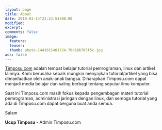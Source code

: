 ```yaml
---
layout: page
title: About
date: 2016-03-14T23:23:51+08:00
modified:
excerpt:
comments: false
image:
  feature:
  teaser:
  thumb: photo-1441015401724-70d16b783f5c.jpg
ads: false
---
```


[Timposu.com](http://timposu.com) adalah tempat belajar tutorial pemrograman, linux dan artikel lainnya. Kami berusaha sebaik mungkin menyajikan tutorial/artikel yang bisa dimanfaatkan oleh anak-anak bangsa. Diharapkan Timposu.com dapat menjadi media belajar dan saling berbagi tentang seputar ilmu komputer.

Saat ini Timposu.com masih fokus kepada pengembagan materi tutorial pemrograman, administrasi jaringan dengan linux, dan semoga tutorial yang ada di Timposu.com dapat berguna buat anda semua.

Salam

**Ucup Timposu** - Admin Timposu.com
